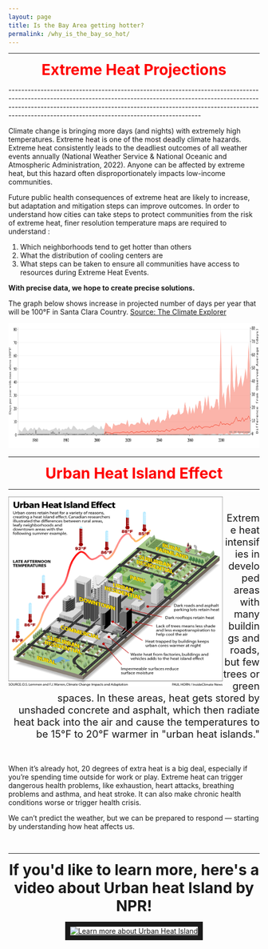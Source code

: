 ```yaml
---
layout: page
title: Is the Bay Area getting hotter?
permalink: /why_is_the_bay_so_hot/
---
```


------------------------------------------------------------------------------------------------------------------------------------------------------------------------------------------------------------------------------------------------------------------------------------------------------
<p align="center">
<span style="color:red;font-weight:700;font-size:30px"> Extreme Heat Projections </span>
</p>
------------------------------------------------------------------------------------------------------------------------------------------------------------------------------------------------------------------------------------------------------------------------------------------------------

Climate change is bringing more days (and nights) with extremely high temperatures. Extreme heat is one of the most deadly climate hazards. Extreme heat consistently leads to the deadliest outcomes of all weather events annually (National Weather Service & National Oceanic and Atmospheric Administration, 2022). Anyone can be affected by extreme heat, but this hazard often disproportionately impacts low-income communities.

Future public health consequences of extreme heat are likely to increase, but adaptation and mitigation steps can improve outcomes. In order to understand how cities can take steps to protect communities from the risk of extreme heat, finer resolution temperature maps are required to understand : 
<ol>
  <li>Which neighborhoods tend to get hotter than others</li>
  <li>What the distribution of cooling centers are</li>
  <li>What steps can be taken to ensure all communities have access to resources during Extreme Heat Events. </li>
</ol> 

**With precise data, we hope to create precise solutions.**

The graph below shows increase in projected number of days per year that will be 100°F in Santa Clara Country. [Source: The Climate Explorer](https://crt-climate-explorer.nemac.org/climate_graphs/?city=East+Palo+Alto%2C+CA&county=San%2BMateo%2BCounty&area-id=06081&fips=06081&zoom=7&lat=37.4688273&lon=-122.1410751&id=days_tmax_gt_100f)

<p align="center">
<img src="https://raw.githubusercontent.com/kmualim/bayareaheatmapping2024/master/images/Santa_Clara_County-annual-days_tmax_gt_100f-graph.png" height="250" width="900">
</p>

------------------------------------------------------------------------------------------------------------------------------------------------------------------------------------------------------------------------------------------------------------------------------------------------------

<p align="center">
<span style="color:red;font-weight:700;font-size:30px"> Urban Heat Island Effect </span>
</p>

------------------------------------------------------------------------------------------------------------------------------------------------------------------------------------------------------------------------------------------------------------------------------------------------------


<img src="https://raw.githubusercontent.com/kmualim/bayareaheatmapping2024/master/images/uhi-earth.png" align="left" height="380" width="430" style="border: 2px white">

<br> 
<p align="right"> 
<span style="font-size:20px;"> Extreme heat intensifies in developed areas with many buildings and roads, but few trees or green spaces. In these areas, heat gets stored by unshaded concrete and asphalt, which then radiate heat back into the air and cause the temperatures to be 15°F to 20°F warmer in "urban heat islands." 
</span>

<br>
<br>
<br> 

When it’s already hot, 20 degrees of extra heat is a big deal, especially if you’re spending time outside for work or play. Extreme heat can trigger dangerous health problems, like exhaustion, heart attacks, breathing problems and asthma, and heat stroke. It can also make chronic health conditions worse or trigger health crisis. 

We can’t predict the weather, but we can be prepared to respond — starting by understanding how heat affects us.

</p>
<br>

---------------------------------------------------------------------------------------------------------------------------------------------------------------------------------------------------

<p align="center">
<span style="font-weight:700;font-size:30px;"> If you'd like to learn more, here's a video about Urban heat Island by NPR! 
</span>
</p>

<p align="center">
<a href="http://www.youtube.com/watch?feature=player_embedded&v=Y-bVwPRy_no" target="_blank"><img src="https://img.youtube.com/vi/Y-bVwPRy_no/maxresdefault.jpg" alt="Learn more about Urban Heat Island" width="450" height="350" border="10" /></a>
</p>








